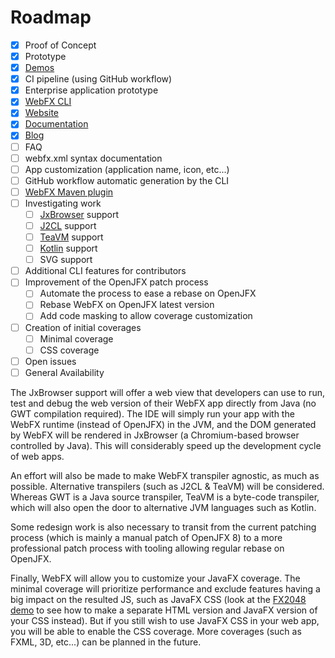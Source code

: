 # Roadmap

- [x] Proof of Concept
- [x] Prototype
- [x] [Demos](https://github.com/webfx-demos)
- [x] CI pipeline (using GitHub workflow)
- [x] Enterprise application prototype
- [x] [WebFX CLI][webfx-cli-repo]
- [x] [Website][webfx-website]
- [x] [Documentation][webfx-docs]
- [x] [Blog][webfx-blog]
- [ ] FAQ
- [ ] webfx.xml syntax documentation
- [ ] App customization (application name, icon, etc...)
- [ ] GitHub workflow automatic generation by the CLI
- [ ] [WebFX Maven plugin](webfx-maven-plugin)
- [ ] Investigating work
  - [ ] [JxBrowser][jxbrowser-website] support
  - [ ] [J2CL][j2cl-repo] support
  - [ ] [TeaVM][teavm-website] support
  - [ ] [Kotlin][kotlin-website] support
  - [ ] SVG support
- [ ] Additional CLI features for contributors
- [ ] Improvement of the OpenJFX patch process
  - [ ] Automate the process to ease a rebase on OpenJFX
  - [ ] Rebase WebFX on OpenJFX latest version
  - [ ] Add code masking to allow coverage customization
- [ ] Creation of initial coverages
  - [ ] Minimal coverage
  - [ ] CSS coverage
- [ ] Open issues
- [ ] General Availability

The JxBrowser support will offer a web view that developers can use to run, test and debug the web version of their WebFX app directly from Java (no GWT compilation required).
The IDE will simply run your app with the WebFX runtime (instead of OpenJFX) in the JVM, and the DOM generated by WebFX will be rendered in JxBrowser (a Chromium-based browser controlled by Java).
This will considerably speed up the development cycle of web apps.

An effort will also be made to make WebFX transpiler agnostic, as much as possible.
Alternative transpilers (such as J2CL & TeaVM) will be considered.
Whereas GWT is a Java source transpiler, TeaVM is a byte-code transpiler, which will also open the door to alternative JVM languages such as Kotlin.

Some redesign work is also necessary to transit from the current patching process (which is mainly a manual patch of OpenJFX 8) to a more professional patch process with tooling allowing regular rebase on OpenJFX.

Finally, WebFX will allow you to customize your JavaFX coverage.
The minimal coverage will prioritize performance and exclude features having a big impact on the resulted JS, such as JavaFX CSS (look at the [FX2048 demo](https://github.com/webfx-demos/webfx-demo-fx2048/) to see how to make a separate HTML version and JavaFX version of your CSS instead).
But if you still wish to use JavaFX CSS in your web app, you will be able to enable the CSS coverage.
More coverages (such as FXML, 3D, etc...) can be planned in the future.

[webfx-website]: https://webfx.dev
[webfx-docs]: https://docs.webfx.dev
[webfx-guide]: https://docs.webfx.dev/#_getting_started
[webfx-blog]: https://blog.webfx.dev
[webfx-discussions]: https://github.com/webfx-project/webfx/discussions
[webfx-cli-repo]: https://github.com/webfx-project/webfx-cli
[j2cl-repo]: https://github.com/google/j2cl
[teavm-website]: https://teavm.org
[jxbrowser-website]: https://www.teamdev.com/jxbrowser
[kotlin-website]: https://kotlinlang.org
